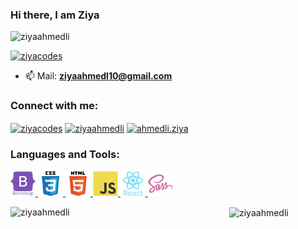 <h3 align="left">Hi there, I am Ziya</h3>

<p align="left"> <img src="https://komarev.com/ghpvc/?username=ziyaahmedli&label=Profile%20views&color=0e75b6&style=flat" alt="ziyaahmedli" /> </p>

<p align="left"> <a href="https://twitter.com/ziyacodes" target="blank"><img src="https://img.shields.io/twitter/follow/ziyacodes?logo=twitter&style=for-the-badge" alt="ziyacodes" /></a> </p>

- 📫 Mail:  **ziyaahmedl10@gmail.com**

<h3 align="left">Connect with me:</h3>
<p align="left">
<a href="https://twitter.com/ziyacodes" target="blank"><img align="center" src="https://raw.githubusercontent.com/rahuldkjain/github-profile-readme-generator/master/src/images/icons/Social/twitter.svg" alt="ziyacodes" height="30" width="40" /></a>
<a href="https://linkedin.com/in/ziyaahmedli" target="blank"><img align="center" src="https://raw.githubusercontent.com/rahuldkjain/github-profile-readme-generator/master/src/images/icons/Social/linked-in-alt.svg" alt="ziyaahmedli" height="30" width="40" /></a>
<a href="https://instagram.com/ahmedli.ziya" target="blank"><img align="center" src="https://raw.githubusercontent.com/rahuldkjain/github-profile-readme-generator/master/src/images/icons/Social/instagram.svg" alt="ahmedli.ziya" height="30" width="40" /></a>
</p>

<h3 align="left">Languages and Tools:</h3>
<p align="left"> <a href="https://getbootstrap.com" target="_blank" rel="noreferrer"> <img src="https://raw.githubusercontent.com/devicons/devicon/master/icons/bootstrap/bootstrap-plain-wordmark.svg" alt="bootstrap" width="40" height="40"/> </a> <a href="https://www.w3schools.com/css/" target="_blank" rel="noreferrer"> <img src="https://raw.githubusercontent.com/devicons/devicon/master/icons/css3/css3-original-wordmark.svg" alt="css3" width="40" height="40"/> </a> <a href="https://www.w3.org/html/" target="_blank" rel="noreferrer"> <img src="https://raw.githubusercontent.com/devicons/devicon/master/icons/html5/html5-original-wordmark.svg" alt="html5" width="40" height="40"/> </a> <a href="https://developer.mozilla.org/en-US/docs/Web/JavaScript" target="_blank" rel="noreferrer"> <img src="https://raw.githubusercontent.com/devicons/devicon/master/icons/javascript/javascript-original.svg" alt="javascript" width="40" height="40"/> </a> <a href="https://reactjs.org/" target="_blank" rel="noreferrer"> <img src="https://raw.githubusercontent.com/devicons/devicon/master/icons/react/react-original-wordmark.svg" alt="react" width="40" height="40"/> </a> <a href="https://sass-lang.com" target="_blank" rel="noreferrer"> <img src="https://raw.githubusercontent.com/devicons/devicon/master/icons/sass/sass-original.svg" alt="sass" width="40" height="40"/> </a> </p>

<p><img align="left" src="https://github-readme-stats.vercel.app/api/top-langs?username=ziyaahmedli&show_icons=true&theme=dark&locale=en&layout=compact" alt="ziyaahmedli" width=350/></p>

<p><img align="center" src="https://github-readme-streak-stats.herokuapp.com/?user=ziyaahmedli&theme=dark" alt="ziyaahmedli" width=350/></p>
